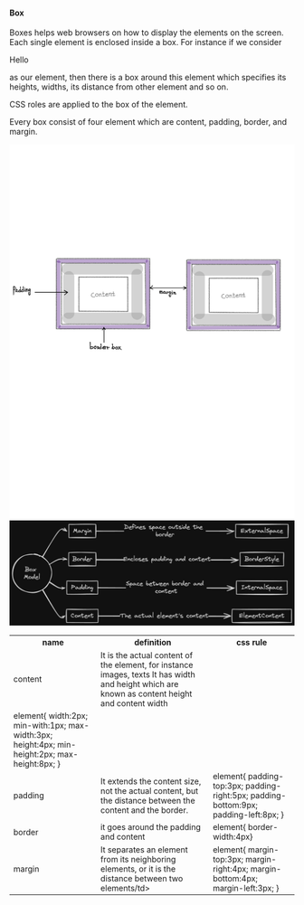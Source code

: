 #### Box

Boxes helps web browsers on how to display the elements on the screen.
Each single element is enclosed inside a box. For instance if we consider <p>Hello</p> as our element, then there is a box around this element which specifies its heights, widths, its distance from other element and so on.

CSS roles are applied to the box of the element.

Every box consist of four element which are content, padding, border, and margin.

<img src="./assets/box.png">
<img src="./assets/detail.png">

<table>
      <tr>
        <th>name</th>
        <th>definition</th>
        <th>css rule</th>
      </tr>
      <tr>
        <td>content</td>
        <td>
          It is the actual content of the element, for instance images, texts It
          has width and height which are known as content height and content
          width
        </td>
        </tr>
        <tr>
        <td>
          element{ width:2px; min-with:1px; max-width:3px; height:4px;
          min-height:2px; max-height:8px; }
        </td>
      </tr>
      <tr>
        <td>padding</td>
        <td>
          It extends the content size, not the actual content, but the distance
          between the content and the border.
        </td>
        <td>
          element{ padding-top:3px; padding-right:5px; padding-bottom:9px;
          padding-left:8px; }
        </td>
      </tr>
      <tr>
        <td>border</td>
        <td>it goes around the padding and content</td>
        <td>element{ border-width:4px}</td>
      </tr>
      <tr>
        <td>margin</td>
        <td>
          It separates an element from its neighboring elements, or it is the
          distance between two elements/td>
        </td>
        <td>
          element{ margin-top:3px; margin-right:4px; margin-bottom:4px;
          margin-left:3px; }
        </td>
      </tr>

<table>
